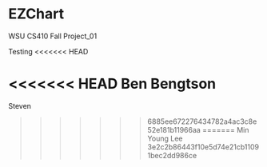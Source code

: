 # EZChart

WSU CS410 Fall Project_01

Testing
<<<<<<< HEAD

<<<<<<< HEAD
Ben Bengtson
=======
Steven
>>>>>>> 6885ee672276434782a4ac3c8e52e181b11966aa
=======
Min Young Lee
>>>>>>> 3e2c2b86443f10e5d74e21cb11091bec2dd986ce
